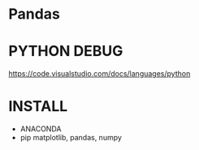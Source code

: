 # Pandas

# PYTHON DEBUG
https://code.visualstudio.com/docs/languages/python

# INSTALL
- ANACONDA
- pip matplotlib, pandas, numpy
